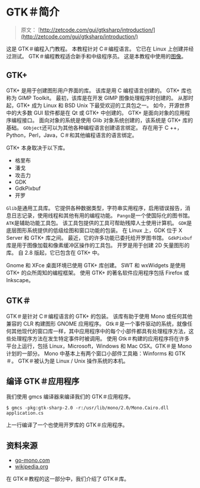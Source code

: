 # GTK＃简介

> 原文： [http://zetcode.com/gui/gtksharp/introduction/](http://zetcode.com/gui/gtksharp/introduction/)

这是 GTK＃编程入门教程。 本教程针对 C＃编程语言。 它已在 Linux 上创建并经过测试。 GTK＃编程教程适合新手和中级程序员。 这是本教程中使用的[图像](/img/gui/sharpgimg.tgz)。

## GTK+ 

GTK+  是用于创建图形用户界面的库。 该库是用 C 编程语言创建的。 GTK+ 库也称为 GIMP Toolkit。 最初，该库是在开发 GIMP 图像处理程序时创建的。 从那时起，GTK+ 成为 Linux 和 BSD Unix 下最受欢迎的工具包之一。 如今，开源世界中的大多数 GUI 软件都是在 Qt 或 GTK+ 中创建的。 GTK+ 是面向对象的应用程序编程接口。 面向对象的系统是使用 Glib 对象系统创建的，该系统是 GTK+ 库的基础。 `GObject`还可以为其他各种编程语言创建语言绑定。 存在用于 C ++，Python，Perl，Java，C＃和其他编程语言的语言绑定。

GTK+ 本身取决于以下库。

*   格里布
*   潘戈
*   攻击力
*   GDK
*   GdkPixbuf
*   开罗

`Glib`是通用工具库。 它提供各种数据类型，字符串实用程序，启用错误报告，消息日志记录，使用线程和其他有用的编程功能。 `Pango`是一个使国际化的图书馆。 `ATK`是辅助功能工具包。 该工具包提供的工具可帮助残障人士使用计算机。 `GDK`是底层图形系统提供的低级绘图和窗口功能的包装。 在 Linux 上，GDK 位于 X Server 和 GTK+ 库之间。 最近，它的许多功能已委托给开罗图书馆。 `GdkPixbuf`库是用于图像加载和像素缓冲区操作的工具包。 开罗是用于创建 2D 矢量图形的库。 自 2.8 版起，它已包含在 GTK+ 中。

Gnome 和 XFce 桌面环境已使用 GTK+ 库创建。 SWT 和 wxWidgets 是使用 GTK+ 的众所周知的编程框架。 使用 GTK+ 的著名软件应用程序包括 Firefox 或 Inkscape。

## GTK＃

GTK＃是针对 C＃编程语言的 GTK+ 的包装。 该库有助于使用 Mono 或任何其他兼容的 CLR 构建图形 GNOME 应用程序。 Gtk＃是一个事件驱动的系统，就像任何其他现代的窗口库一样，其中应用程序中的每个小部件都具有处理程序方法，这些处理程序方法在发生特定事件时被调用。 使用 Gtk＃构建的应用程序将在许多平台上运行，包括 Linux，Microsoft，Windows 和 Mac OSX。GTK＃是 Mono 计划的一部分。 Mono 中基本上有两个窗口小部件工具箱：Winforms 和 GTK＃。 GTK＃被认为是 Linux / Unix 操作系统的本机。

## 编译 GTK＃应用程序

我们使用 gmcs 编译器来编译我们的 GTK＃应用程序。

```
$ gmcs -pkg:gtk-sharp-2.0 -r:/usr/lib/mono/2.0/Mono.Cairo.dll application.cs

```

上一行编译了一个也使用开罗库的 GTK＃应用程序。

## 资料来源

*   [go-mono.com](http://www.go-mono.com)
*   [wikipedia.org](http://wwww.wikipedia.org)

在 GTK＃教程的这一部分中，我们介绍了 GTK＃库。